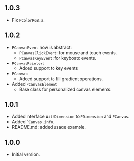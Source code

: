 ## 1.0.3

- Fix `PColorRGB.a`.

## 1.0.2

- `PCanvasEvent` now is abstract:
  - `PCanvasClickEvent`: for mouse and touch events.
  - `PCanvasKeyEvent`: for keyboatd events.
- `PCanvasPainter`:
  - Added support to key events
- `PCanvas`:
  - Added support to fill gradient operations.
- Added `PCanvasElement`
  - Base class for personalized canvas elements. 

## 1.0.1

- Added interface `WithDimension` to `PDimension` and `PCanvas`.
- Added `PCanvas.info`.
- README.md: added usage example.

## 1.0.0

- Initial version.
